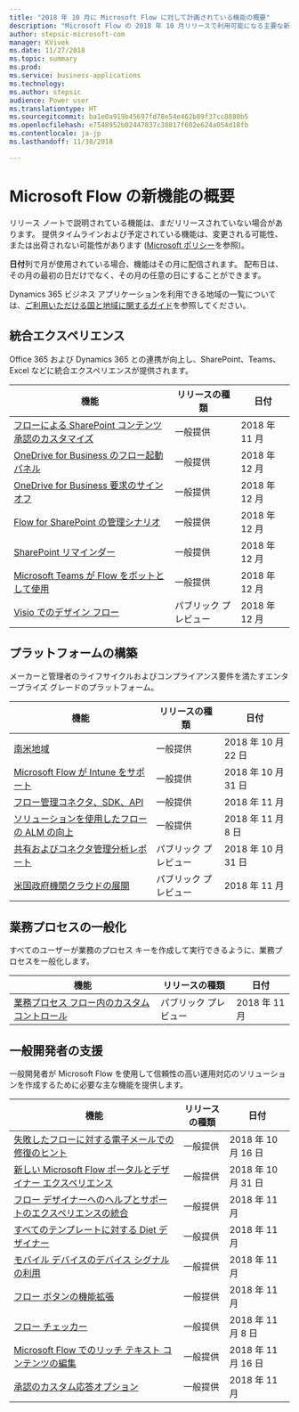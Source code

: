 ```yaml
---
title: "2018 年 10 月に Microsoft Flow に対して計画されている機能の概要"
description: "Microsoft Flow の 2018 年 10 月リリースで利用可能になる主要な新機能の全一覧です。"
author: stepsic-microsoft-com
manager: KVivek
ms.date: 11/27/2018
ms.topic: summary
ms.prod: 
ms.service: business-applications
ms.technology: 
ms.author: stepsic
audience: Power user
ms.translationtype: HT
ms.sourcegitcommit: ba1e0a919b45697fd78e54e462b89f37cc8880b5
ms.openlocfilehash: e7548952b02447837c38817f602e624a054d18fb
ms.contentlocale: ja-jp
ms.lasthandoff: 11/30/2018

---
```


# <a name="summary-of-whats-new-in-microsoft-flow"></a>Microsoft Flow の新機能の概要

リリース ノートで説明されている機能は、まだリリースされていない場合があります。 提供タイムラインおよび予定されている機能は、変更される可能性、または出荷されない可能性があります ([Microsoft ポリシー](https://go.microsoft.com/fwlink/p/?linkid=2007332)を参照)。

**日付**列で月が使用されている場合、機能はその月に配信されます。 配布日は、その月の最初の日だけでなく、その月の任意の日にすることができます。

Dynamics 365 ビジネス アプリケーションを利用できる地域の一覧については、[ご利用いただける国と地域に関するガイド](https://aka.ms/dynamics_365_international_availability_deck)を参照してください。

## <a name="integrated-experiences"></a>統合エクスペリエンス

Office 365 および Dynamics 365 との連携が向上し、SharePoint、Teams、Excel などに統合エクスペリエンスが提供されます。

| 機能    | リリースの種類    | 日付    |
| ---------- | ---------- | ---------- |
| [フローによる SharePoint コンテンツ承認のカスタマイズ](customize-sharepoint-content-approvals-with-flow.md) | 一般提供 |  2018 年 11 月  |
| [OneDrive for Business のフロー起動パネル](onedrive-for-business-flow-launch-panel.md) | 一般提供 |  2018 年 12 月  |
| [OneDrive for Business 要求のサインオフ](onedrive-for-business-request-sign-off.md) | 一般提供 |  2018 年 12 月  |
| [Flow for SharePoint の管理シナリオ](flow-for-sharepoint-admin-scenarios.md) | 一般提供 |  2018 年 12 月  |
| [SharePoint リマインダー](sharepoint-remind-me.md) | 一般提供 |  2018 年 12 月  |
| [Microsoft Teams が Flow をボットとして使用](microsoft-teams-uses-flow-as-a-bot.md) | 一般提供 |  2018 年 12 月  |
| [Visio でのデザイン フロー](design-flows-in-visio.md) | パブリック プレビュー |  2018 年 12 月  |

## <a name="building-the-platform"></a>プラットフォームの構築

メーカーと管理者のライフサイクルおよびコンプライアンス要件を満たすエンタープライズ グレードのプラットフォーム。

| 機能    | リリースの種類    | 日付    |
| ---------- | ---------- | ---------- |
| [南米地域](south-america.md) | 一般提供 |  2018 年 10 月 22 日  |
| [Microsoft Flow が Intune をサポート](microsoft-flow-supports-intune.md) | 一般提供 |  2018 年 10 月 31 日  |
| [フロー管理コネクタ、SDK、API](flow-management-connector-sdk-and-apis.md) | 一般提供 |  2018 年 11 月  |
| [ソリューションを使用したフローの ALM の向上](improved-alm-for-flows-with-solutions.md) | 一般提供 |  2018 年 11 月 8 日  |
| [共有およびコネクタ管理分析レポート](sharing-and-connectors-admin-analytics-reports.md) | パブリック プレビュー |  2018 年 10 月 31 日  |
| [米国政府機関クラウドの展開](us-government-cloud-deployment.md) | パブリック プレビュー |  2018 年 11 月  |

## <a name="democratize-business-processes"></a>業務プロセスの一般化

すべてのユーザーが業務のプロセス キーを作成して実行できるように、業務プロセスを一般化します。

| 機能    | リリースの種類    | 日付    |
| ---------- | ---------- | ---------- |
| [業務プロセス フロー内のカスタム コントロール](custom-controls-in-business-process-flows.md) | パブリック プレビュー |  2018 年 11 月  |

## <a name="empower-citizen-developers"></a>一般開発者の支援

一般開発者が Microsoft Flow を使用して信頼性の高い運用対応のソリューションを作成するために必要な主な機能を提供します。

| 機能    | リリースの種類    | 日付    |
| ---------- | ---------- | ---------- |
| [失敗したフローに対する電子メールでの修復のヒント](repair-recommendations-sent-in-email-for-failed-flows.md) | 一般提供 |  2018 年 10 月 16 日  |
| [新しい Microsoft Flow ポータルとデザイナー エクスペリエンス](flow-designer-enhancements.md) | 一般提供 |  2018 年 10 月 31 日  |
| [フロー デザイナーへのヘルプとサポートのエクスペリエンスの統合](flow-support-help-inside-of-the-flow-designer.md) | 一般提供 |  2018 年 11 月  |
| [すべてのテンプレートに対する Diet デザイナー](diet-designer-for-all-templates.md) | 一般提供 |  2018 年 11 月  |
| [モバイル デバイスのデバイス シグナルの利用](leverage-device-signals-on-mobile-devices.md) | 一般提供 |  2018 年 11 月  |
| [フロー ボタンの機能拡張](flow-button-enhancements.md) | 一般提供 |  2018 年 11 月  |
| [フロー チェッカー](flow-checker.md) | 一般提供 |  2018 年 11 月 8 日  |
| [Microsoft Flow でのリッチ テキスト コンテンツの編集](edit-rich-text-content-in-flow.md) | 一般提供 |  2018 年 11 月 16 日  |
| [承認のカスタム応答オプション](custom-response-options-in-approvals.md) | 一般提供 |  2018 年 11 月  |

